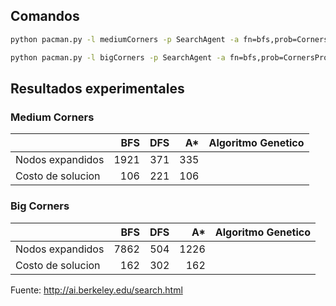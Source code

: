 ## Comandos

```sh
python pacman.py -l mediumCorners -p SearchAgent -a fn=bfs,prob=CornersProblem
```

```sh
python pacman.py -l bigCorners -p SearchAgent -a fn=bfs,prob=CornersProblem -z 0.5
```

## Resultados experimentales 

### Medium Corners 

||BFS|DFS|A\*|Algoritmo Genetico|
|-|-:|-:|-:|-:|
|Nodos expandidos|1921|371|335||
|Costo de solucion|106|221|106||

### Big Corners 

||BFS|DFS|A\*|Algoritmo Genetico|
|-|-:|-:|-:|-:|
|Nodos expandidos|7862|504|1226||
|Costo de solucion|162|302|162||

Fuente: http://ai.berkeley.edu/search.html
